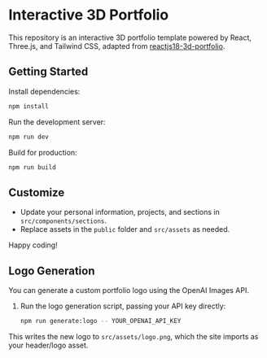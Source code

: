 # Interactive 3D Portfolio

This repository is an interactive 3D portfolio template powered by React, Three.js, and Tailwind CSS, adapted from [reactjs18-3d-portfolio](https://github.com/ladunjexa/reactjs18-3d-portfolio).

## Getting Started

Install dependencies:
```bash
npm install
```

Run the development server:
```bash
npm run dev
```

Build for production:
```bash
npm run build
```

## Customize

- Update your personal information, projects, and sections in `src/components/sections`.
- Replace assets in the `public` folder and `src/assets` as needed.

Happy coding!

## Logo Generation

You can generate a custom portfolio logo using the OpenAI Images API.

1. Run the logo generation script, passing your API key directly:
   ```bash
   npm run generate:logo -- YOUR_OPENAI_API_KEY
   ```

This writes the new logo to `src/assets/logo.png`, which the site imports as your header/logo asset.
